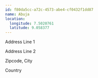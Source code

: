 ```yaml
---
id: f80da5cc-a72c-4573-abe4-cf0432f1dd87
name: Abuja
location:
  longitude: 7.5020761
  latitude: 9.058377
---
```


Address Line 1

Address Line 2

Zipcode, City

Country
